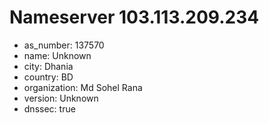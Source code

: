 # Nameserver 103.113.209.234

* as_number: 137570
* name: Unknown
* city: Dhania
* country: BD
* organization: Md Sohel Rana
* version: Unknown
* dnssec: true
